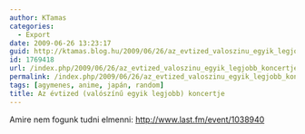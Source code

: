 ```yaml
---
author: KTamas
categories:
  - Export
date: 2009-06-26 13:23:17
guid: http://ktamas.blog.hu/2009/06/26/az_evtized_valoszinu_egyik_legjobb_koncertje
id: 1769418
url: /index.php/2009/06/26/az_evtized_valoszinu_egyik_legjobb_koncertje/
permalink: /index.php/2009/06/26/az_evtized_valoszinu_egyik_legjobb_koncertje/
tags: [agymenes, anime, japán, random]
title: Az évtized (valószínű egyik legjobb) koncertje
---
```


Amire nem fogunk tudni elmenni: <http://www.last.fm/event/1038940>
